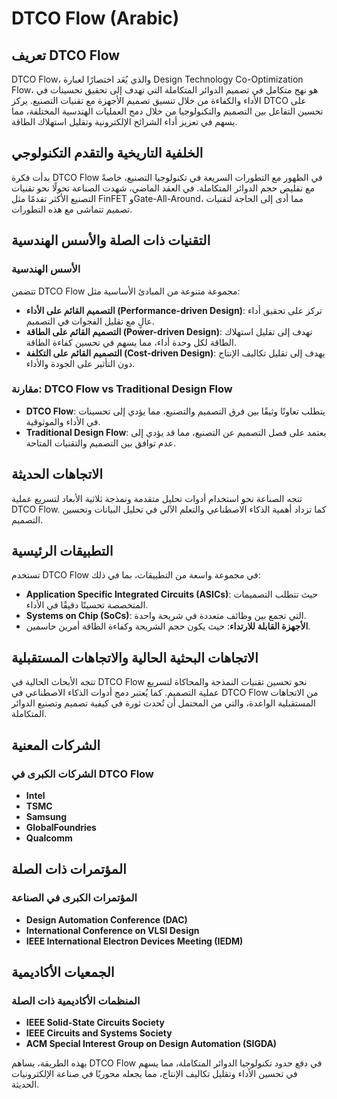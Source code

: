 # DTCO Flow (Arabic)

## تعريف DTCO Flow
DTCO Flow، والذي يُعَد اختصارًا لعبارة Design Technology Co-Optimization Flow، هو نهج متكامل في تصميم الدوائر المتكاملة التي تهدف إلى تحقيق تحسينات في الأداء والكفاءة من خلال تنسيق تصميم الأجهزة مع تقنيات التصنيع. يركز DTCO على تحسين التفاعل بين التصميم والتكنولوجيا من خلال دمج العمليات الهندسية المختلفة، مما يسهم في تعزيز أداء الشرائح الإلكترونية وتقليل استهلاك الطاقة.

## الخلفية التاريخية والتقدم التكنولوجي
بدأت فكرة DTCO Flow في الظهور مع التطورات السريعة في تكنولوجيا التصنيع، خاصةً مع تقليص حجم الدوائر المتكاملة. في العقد الماضي، شهدت الصناعة تحولًا نحو تقنيات التصنيع الأكثر تقدمًا مثل FinFET وGate-All-Around، مما أدى إلى الحاجة لتقنيات تصميم تتماشى مع هذه التطورات. 

## التقنيات ذات الصلة والأسس الهندسية
### الأسس الهندسية
تتضمن DTCO Flow مجموعة متنوعة من المبادئ الأساسية مثل:
- **التصميم القائم على الأداء (Performance-driven Design)**: تركز على تحقيق أداء عالٍ مع تقليل الفجوات في التصميم.
- **التصميم القائم على الطاقة (Power-driven Design)**: تهدف إلى تقليل استهلاك الطاقة لكل وحدة أداء، مما يسهم في تحسين كفاءة الطاقة.
- **التصميم القائم على التكلفة (Cost-driven Design)**: يهدف إلى تقليل تكاليف الإنتاج دون التأثير على الجودة والأداء.

### مقارنة: DTCO Flow vs Traditional Design Flow
- **DTCO Flow**: يتطلب تعاونًا وثيقًا بين فرق التصميم والتصنيع، مما يؤدي إلى تحسينات في الأداء والموثوقية.
- **Traditional Design Flow**: يعتمد على فصل التصميم عن التصنيع، مما قد يؤدي إلى عدم توافق بين التصميم والتقنيات المتاحة.

## الاتجاهات الحديثة
تتجه الصناعة نحو استخدام أدوات تحليل متقدمة ونمذجة ثلاثية الأبعاد لتسريع عملية DTCO Flow. كما تزداد أهمية الذكاء الاصطناعي والتعلم الآلي في تحليل البيانات وتحسين التصميم.

## التطبيقات الرئيسية
تستخدم DTCO Flow في مجموعة واسعة من التطبيقات، بما في ذلك:
- **Application Specific Integrated Circuits (ASICs)**: حيث تتطلب التصميمات المتخصصة تحسينًا دقيقًا في الأداء.
- **Systems on Chip (SoCs)**: التي تجمع بين وظائف متعددة في شريحة واحدة.
- **الأجهزة القابلة للارتداء**: حيث يكون حجم الشريحة وكفاءة الطاقة أمرين حاسمين.

## الاتجاهات البحثية الحالية والاتجاهات المستقبلية
تتجه الأبحاث الحالية في DTCO Flow نحو تحسين تقنيات النمذجة والمحاكاة لتسريع عملية التصميم. كما يُعتبر دمج أدوات الذكاء الاصطناعي في DTCO Flow من الاتجاهات المستقبلية الواعدة، والتي من المحتمل أن تُحدث ثورة في كيفية تصميم وتصنيع الدوائر المتكاملة.

## الشركات المعنية
### الشركات الكبرى في DTCO Flow
- **Intel**
- **TSMC**
- **Samsung**
- **GlobalFoundries**
- **Qualcomm**

## المؤتمرات ذات الصلة
### المؤتمرات الكبرى في الصناعة
- **Design Automation Conference (DAC)**
- **International Conference on VLSI Design**
- **IEEE International Electron Devices Meeting (IEDM)**

## الجمعيات الأكاديمية
### المنظمات الأكاديمية ذات الصلة
- **IEEE Solid-State Circuits Society**
- **IEEE Circuits and Systems Society**
- **ACM Special Interest Group on Design Automation (SIGDA)**

بهذه الطريقة، يساهم DTCO Flow في دفع حدود تكنولوجيا الدوائر المتكاملة، مما يسهم في تحسين الأداء وتقليل تكاليف الإنتاج، مما يجعله محوريًا في صناعة الإلكترونيات الحديثة.